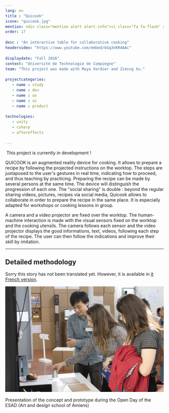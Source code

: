 ```yaml
---
lang: en
title : "Quicook"
icone: "quicook.jpg"
mention: <div class="mention alert alert-info"><i class="fa fa-flask" aria-hidden="true"></i><span class="hidden-xs">&nbsp;Work in progress...</span></div>
order: 17

desc : "An interactive table for collaborative cooking"
headervideo: "https://www.youtube.com/embed/bGq3nKR4AAc"

displaydate: "Fall 2016"
context: "Université de Technologie de Compiègne"
team: "This project was made with Maya Verdier and Ziming Xu."

projectcategories:
   - name : study
   - name : dev
   - name : ux
   - name : ui
   - name : product

technologies:
   - unity
   - csharp
   - aftereffects

---
```


<div class="alert alert-info"><p><i class="fa fa-flask" aria-hidden="true"></i>
&nbsp;This project is currently in development !</p>
</div>

QUICOOK is an augmented reality device for cooking. It allows to prepare a recipe
by following the projected instructions on the worktop. The steps are juxtaposed
to the user's gestures in real time, indicating how to proceed, and thus teaching
by practicing. Preparing the recipe can be made by several persons at the same
time. The device will distinguish the progression of each one. The "social sharing"
is double : beyond the regular sharing videos, pictures, recipes via social media,
Quicook allows to collaborate in order to prepare the recipe in the same place.
It is especially adapted for workshops or cooking lessons in group.

A camera and a video projector are fixed over the worktop. The human-machine
interaction is made with the visual sensors fixed on the worktop and the cooking
utensils.
The camera follows each sensor and the video projector displays the good informations,
text, videos, following each step of the recipe. The user can then follow
the indications and improve their skill by imitation.

---

## Detailed methodology

<i class="fa fa-globe" aria-hidden="true"></i> Sorry this story has not been translated yet.
However, it is available in [it French version](../projects/quicook-fr.html).

<div class="thumbnail">
      <img src="quicook/demo2.jpg" class="img-responsive" alt="Photo of the prototype presentation">
      <div class="caption">
        <p>Presentation of the concept and prototype during the Open Day of the ESAD (Art and design school of Amiens)</p>
      </div>
</div>
